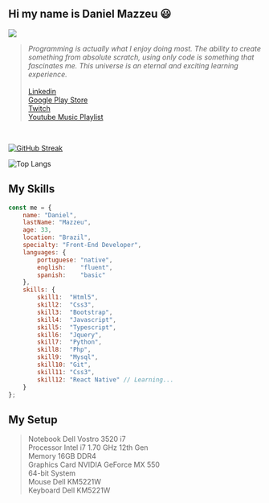 ## Hi my name is Daniel Mazzeu 😃
![](https://komarev.com/ghpvc/?username=your-github-username&color=blue)

<blockquote>
<em>Programming is actually what I enjoy doing most. The ability to create something from absolute scratch, using only code is something that fascinates me. This universe is an eternal and exciting learning experience.</em>
    <br/><br/>
    <a href="https://www.linkedin.com/in/danielmazzeulk" rel="follow" target="_blank">Linkedin</a><br/>
    <a href="https://www.youtube.com/playlist?list=PLiduNjzudndvROdIuM9HornT6zeRk3FDn" rel="follow" target="_blank">Google Play Store</a><br/>
    <a href="https://www.twitch.tv/danzzeu" rel="follow" target="_blank">Twitch</a><br/>
    <a href="https://www.youtube.com/playlist?list=PLiduNjzudndvROdIuM9HornT6zeRk3FDn" rel="follow" target="_blank">Youtube Music Playlist</a>
</blockquote>

<br>

[![GitHub Streak](https://streak-stats.demolab.com?user=danzzeu&theme=algolia&hide_border=true&border_radius=5&date_format=j%2Fn%5B%2FY%5D&mode=weekly&card_width=970)](https://git.io/streak-stats)

![Top Langs](https://github-readme-stats.vercel.app/api/top-langs/?username=danzzeu&theme=algolia&langs_count=8&hide_border=false&background=EBEBEB00&border_radius=5&card_width=970)

## My Skills
```javascript
const me = {
    name: "Daniel",
    lastName: "Mazzeu",
    age: 33,
    location: "Brazil",
    specialty: "Front-End Developer",
    languages: {
        portuguese: "native",
        english:    "fluent",
        spanish:    "basic"
    },
    skills: {
        skill1:  "Html5",
        skill2:  "Css3",
        skill3:  "Bootstrap",
        skill4:  "Javascript",
        skill5:  "Typescript",
        skill6:  "Jquery",
        skill7:  "Python",
        skill8:  "Php",
        skill9:  "Mysql",
        skill10: "Git",
        skill11: "Css3",
        skill12: "React Native" // Learning...
    }
};
```

## My Setup
<blockquote>
    Notebook Dell Vostro 3520 i7 <br />
    Processor Intel i7 1.70 GHz 12th Gen <br />
    Memory 16GB DDR4 <br />
    Graphics Card NVIDIA GeForce MX 550 <br />
    64-bit System <br />
    Mouse Dell KM5221W <br />
    Keyboard Dell KM5221W <br />
</blockquote>
